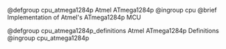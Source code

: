 @defgroup   cpu_atmega1284p Atmel ATmega1284p
@ingroup    cpu
@brief      Implementation of Atmel's ATmega1284p MCU

@defgroup   cpu_atmega1284p_definitions Atmel ATmega1284p Definitions
@ingroup    cpu_atmega1284p
